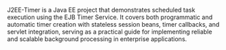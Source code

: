 J2EE-Timer is a Java EE project that demonstrates scheduled task execution using the EJB Timer Service. It covers both programmatic and automatic timer creation with stateless session beans, timer callbacks, and servlet integration, serving as a practical guide for implementing reliable and scalable background processing in enterprise applications.
